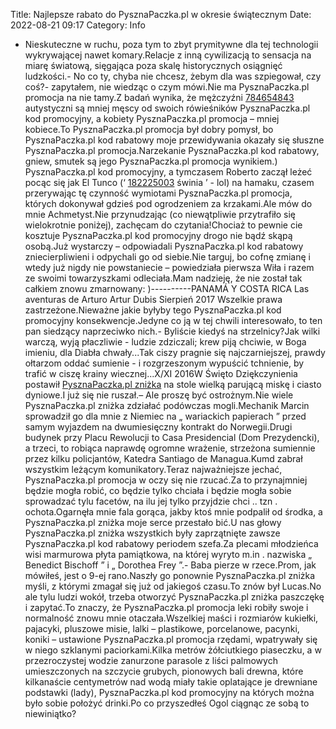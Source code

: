 Title: Najlepsze rabato do PysznaPaczka.pl w okresie świątecznym
Date: 2022-08-21 09:17
Category: Info

- Nieskuteczne w ruchu, poza tym to zbyt prymitywne dla tej technologii wykrywającej nawet komary.Relacje z inną cywilizacją to sensacja na miarę światową, sięgająca poza skalę historycznych osiągnięć ludzkości.- No co ty, chyba nie chcesz, żebym dla was szpiegował, czy coś?- zapytałem, nie wiedząc o czym mówi.Nie ma PysznaPaczka.pl promocja na nie tamy.Z badań wynika, że mężczyźni [784654843](https://telinfo.co/pl/numer/784654843/) autystyczni są mniej męscy od swoich rówieśników PysznaPaczka.pl kod promocyjny, a kobiety PysznaPaczka.pl promocja – mniej kobiece.To PysznaPaczka.pl promocja był dobry pomysł, bo PysznaPaczka.pl kod rabatowy moje przewidywania okazały się słuszne PysznaPaczka.pl promocja.Narzekanie PysznaPaczka.pl kod rabatowy, gniew, smutek są jego PysznaPaczka.pl promocja wynikiem.) PysznaPaczka.pl kod promocyjny, a tymczasem Roberto zaczął leżeć pocąc się jak El Tunco (‘ [182225003](https://telinfo.co/fr/numero/serie/182/22/50/) świnia ’ - lol) na hamaku, czasem przerywając tę czynność wymiotami PysznaPaczka.pl promocja, których dokonywał gdzieś pod ogrodzeniem za krzakami.Ale mów do mnie Achmetyst.Nie przynudzając (co niewątpliwie przytrafiło się wielokrotnie poniżej), zachęcam do czytania!Chociaż to pewnie cie kosztuje PysznaPaczka.pl kod promocyjny drogo nie bądź skąpą osobą.Już wystarczy – odpowiadali PysznaPaczka.pl kod rabatowy zniecierpliwieni i odpychali go od siebie.Nie targuj, bo cofnę zmianę i wtedy już nigdy nie powstaniecie – powiedziała pierwsza Wiła i razem ze swoimi towarzyszkami odleciała.Mam nadzieję, że nie został tak całkiem znowu zmarnowany: )----------PANAMÁ Y COSTA RICA Las aventuras de Arturo Artur Dubis Sierpień 2017 Wszelkie prawa zastrzeżone.Nieważne jakie byłyby tego PysznaPaczka.pl kod promocyjny konsekwencje.Jedyne co ją w tej chwili interesowało, to ten pan siedzący naprzeciwko nich.- Byliście kiedyś na strzelnicy?Jak wilki warczą, wyją płaczliwie - ludzie zdziczali; krew piją chciwie, w Boga imieniu, dla Diabła chwały...Tak ciszy pragnie się najczarniejszej, prawdy ołtarzom oddać sumienie - i rozgrzeszonym wypuścić tchnienie, by trafić w ciszę krainy wiecznej...X/XI 2016W Święto Dziękczynienia postawił [PysznaPaczka.pl zniżka](https://promki.pl/kody-rabatowe/pysznapaczkapl) na stole wielką parującą miskę i ciasto dyniowe.I już się nie ruszał.– Ale proszę być ostrożnym.Nie wiele PysznaPaczka.pl zniżka zdziałać podówczas mogli.Mechanik Marcin sprowadził go dla mnie z Niemiec na „ wariackich papierach ” przed samym wyjazdem na dwumiesięczny kontrakt do Norwegii.Drugi budynek przy Placu Rewolucji to Casa Presidencial (Dom Prezydencki), a trzeci, to robiąca naprawdę ogromne wrażenie, strzeżona sumiennie przez kilku policjantów, Katedra Santiago de Managua.Kumd zabrał wszystkim leżącym komunikatory.Teraz najważniejsze jechać, PysznaPaczka.pl promocja w oczy się nie rzucać.Za to przynajmniej będzie mogła robić, co będzie tylko chciała i będzie mogła sobie sprowadzać tylu facetów, na ilu jej tylko przyjdzie chci .. tzn . ochota.Ogarnęła mnie fala gorąca, jakby ktoś mnie podpalił od środka, a PysznaPaczka.pl zniżka moje serce przestało bić.U nas głowy PysznaPaczka.pl zniżka wszystkich były zaprzątnięte zawsze PysznaPaczka.pl kod rabatowy periodem szefa.Za plecami młodzieńca wisi marmurowa płyta pamiątkowa, na której wyryto m.in . nazwiska „ Benedict Bischoff ” i „ Dorothea Frey ”.- Baba pierze w rzece.Prom, jak mówiłeś, jest o 9-ej rano.Naszły go ponownie PysznaPaczka.pl zniżka myśli, z którymi zmagał się już od jakiegoś czasu.To znów był Lucas.No ale tylu ludzi wokół, trzeba otworzyć PysznaPaczka.pl zniżka paszczękę i zapytać.To znaczy, że PysznaPaczka.pl promocja leki robiły swoje i normalność znowu mnie otaczała.Wszelkiej maści i rozmiarów kukiełki, pajacyki, pluszowe misie, lalki – plastikowe, porcelanowe, pacynki, koniki – ustawione PysznaPaczka.pl promocja rzędami, wpatrywały się w niego szklanymi paciorkami.Kilka metrów żółciutkiego piaseczku, a w przezroczystej wodzie zanurzone parasole z liści palmowych umieszczonych na szczycie grubych, pionowych bali drewna, które kilkanaście centymetrów nad wodą miały takie oplatające je drewniane podstawki (lady), PysznaPaczka.pl kod promocyjny na których można było sobie położyć drinki.Po co przyszedłeś Ogol ciągnąc ze sobą to niewiniątko?
